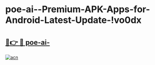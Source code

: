 # poe-ai--Premium-APK-Apps-for-Android-Latest-Update-!vo0dx

# <h2><a href="https://9v6u1a.esa.edu.pl?title=poe-ai-&ref=vo0dx">🔗👉 🔴 poe-ai-</a></h2>

[![acn](https://github.com/user-attachments/assets/0f9c940e-d8b0-45ae-aac7-cd30a18b3e1c)](https://9v6u1a.esa.edu.pl?title=poe-ai-&ref=vo0dx)

